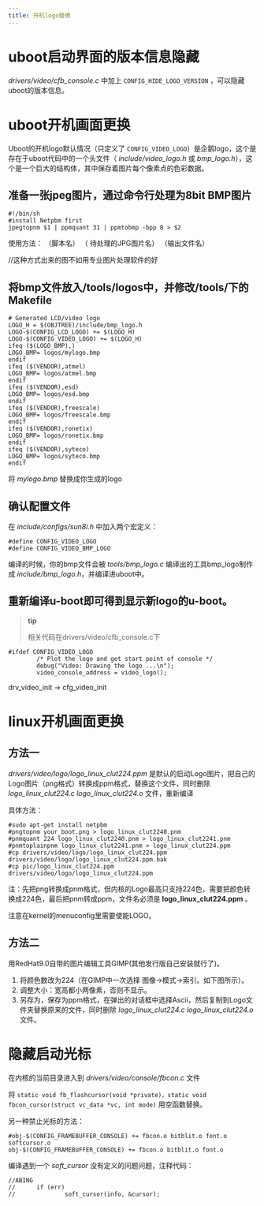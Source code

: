 ```yaml
---
title: 开机logo替换
---
```


uboot启动界面的版本信息隐藏
===========================

*drivers/video/cfb\_console.c* 中加上 `CONFIG_HIDE_LOGO_VERSION`
，可以隐藏uboot的版本信息。

uboot开机画面更换
=================

Uboot的开机logo默认情况（只定义了
`CONFIG_VIDEO_LOGO`）是企鹅logo，这个是存在于uboot代码中的一个头文件（
*include/video\_logo.h* 或
*bmp\_logo.h*），这个是一个巨大的结构体，其中保存着图片每个像素点的色彩数据。

准备一张jpeg图片，通过命令行处理为8bit BMP图片
----------------------------------------------

~~~~ {.sourceCode .bash}
#!/bin/sh
#install Netpbm first
jpegtopnm $1 | ppmquant 31 | ppmtobmp -bpp 8 > $2
~~~~

使用方法： （脚本名） （ 待处理的JPG图片名） （输出文件名）

//这种方式出来的图不如用专业图片处理软件的好

将bmp文件放入/tools/logos中，并修改/tools/下的Makefile
------------------------------------------------------

~~~~ {.sourceCode .bash}
# Generated LCD/video logo
LOGO_H = $(OBJTREE)/include/bmp_logo.h
LOGO-$(CONFIG_LCD_LOGO) += $(LOGO_H)
LOGO-$(CONFIG_VIDEO_LOGO) += $(LOGO_H)
ifeq ($(LOGO_BMP),)
LOGO_BMP= logos/mylogo.bmp
endif
ifeq ($(VENDOR),atmel)
LOGO_BMP= logos/atmel.bmp
endif
ifeq ($(VENDOR),esd)
LOGO_BMP= logos/esd.bmp
endif
ifeq ($(VENDOR),freescale)
LOGO_BMP= logos/freescale.bmp
endif
ifeq ($(VENDOR),ronetix)
LOGO_BMP= logos/ronetix.bmp
endif
ifeq ($(VENDOR),syteco)
LOGO_BMP= logos/syteco.bmp
endif
~~~~

将 *mylogo.bmp* 替换成你生成的logo

确认配置文件
------------

在 *include/configs/sun8i.h​* 中加入两个宏定义：

~~~~ {.sourceCode .bash}
#define CONFIG_VIDEO_LOGO
#define CONFIG_VIDEO_BMP_LOGO
~~~~

编译的时候，你的bmp文件会被 *tools/bmp\_logo.c*
编译出的工具bmp\_logo制作成 *include/bmp\_logo.h*，并编译进uboot中。

重新编译u-boot即可得到显示新logo的u-boot。
------------------------------------------

> **tip**
>
> 相关代码在drivers/video/cfb\_console.c下

~~~~ {.sourceCode .c}
#ifdef CONFIG_VIDEO_LOGO
        /* Plot the logo and get start point of console */
        debug("Video: Drawing the logo ...\n");
        video_console_address = video_logo();
~~~~

drv\_video\_init -\> cfg\_video\_init

linux开机画面更换
=================

方法一
------

*drivers/video/logo/logo\_linux\_clut224.ppm*
是默认的启动Logo图片，把自己的Logo图片（png格式）转换成ppm格式，替换这个文件，同时删除
*logo\_linux\_clut224.c logo\_linux\_clut224.o* 文件，重新编译

具体方法：

~~~~ {.sourceCode .bash}
#sudo apt-get install netpbm
#pngtopnm your_boot.png > logo_linux_clut2240.pnm
#pnmquant 224 logo_linux_clut2240.pnm > logo_linux_clut2241.pnm
#pnmtoplainpnm logo_linux_clut2241.pnm > logo_linux_clut224.ppm
#cp drivers/video/logo/logo_linux_clut224.ppm drivers/video/logo/logo_linux_clut224.ppm.bak
#cp pic/logo_linux_clut224.ppm drivers/video/logo/logo_linux_clut224.ppm
~~~~

注：先把png转换成pnm格式，但内核的Logo最高只支持224色，需要把颜色转换成224色，最后把pnm转成ppm，文件名必须是
**logo\_linux\_clut224.ppm** 。

注意在kernel的menuconfig里需要使能LOGO。

方法二
------

用RedHat9.0自带的图片编辑工具GIMP(其他发行版自己安装就行了)。

1.  将颜色数改为224（在GIMP中一次选择 图像-\>模式-\>索引。如下图所示）。
2.  调整大小：宽高都小两像素，否则不显示。
3.  另存为，保存为ppm格式，在弹出的对话框中选择Ascii，然后复制到Logo文件夹替换原来的文件，同时删除
    *logo\_linux\_clut224.c logo\_linux\_clut224.o* 文件。

隐藏启动光标
============

在内核的当前目录进入到 *drivers/video/console/fbcon.c* 文件

将
`static void fb_flashcursor(void *private)，static void fbcon_cursor(struct vc_data *vc, int mode)`
用空函数替换。

另一种禁止光标的方法：

~~~~ {.sourceCode .bash}
#obj-$(CONFIG_FRAMEBUFFER_CONSOLE) += fbcon.o bitblit.o font.o softcursor.o
obj-$(CONFIG_FRAMEBUFFER_CONSOLE) += fbcon.o bitblit.o font.o
~~~~

编译遇到一个 *soft\_cursor* 没有定义的问题问题，注释代码：

~~~~ {.sourceCode .c}
//ABING
//      if (err)
//              soft_cursor(info, &cursor);
~~~~
